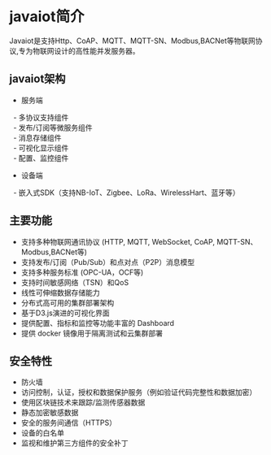 # javaiot简介
Javaiot是支持Http、CoAP、MQTT、MQTT-SN、Modbus,BACNet等物联网协议,专为物联网设计的高性能并发服务器。 <br/>

## javaiot架构
- 服务端 

   - 多协议支持组件 <br/>
   - 发布/订阅等微服务组件 <br/>
   - 消息存储组件 <br/>
   - 可视化显示组件 <br/>
   - 配置、监控组件 <br/>
- 设备端

   - 嵌入式SDK（支持NB-IoT、Zigbee、LoRa、WirelessHart、蓝牙等）

##  主要功能
- 支持多种物联网通讯协议 (HTTP, MQTT, WebSocket, CoAP, MQTT-SN、Modbus,BACNet等)
- 支持发布/订阅（Pub/Sub）和点对点（P2P）消息模型 
- 支持多种服务标准 (OPC-UA，OCF等)
- 支持时间敏感网络（TSN）和QoS
- 线性可伸缩数据存储能力
- 分布式高可用的集群部署架构
- 基于D3.js演进的可视化界面
- 提供配置、指标和监控等功能丰富的 Dashboard 
- 提供 docker 镜像用于隔离测试和云集群部署

##  安全特性
- 防火墙
- 访问控制，认证，授权和数据保护服务（例如验证代码完整性和数据加密）
- 使用区块链技术来跟踪/监测传感器数据
- 静态加密敏感数据
- 安全的服务间通信（HTTPS）
- 设备的白名单
- 监视和维护第三方组件的安全补丁

